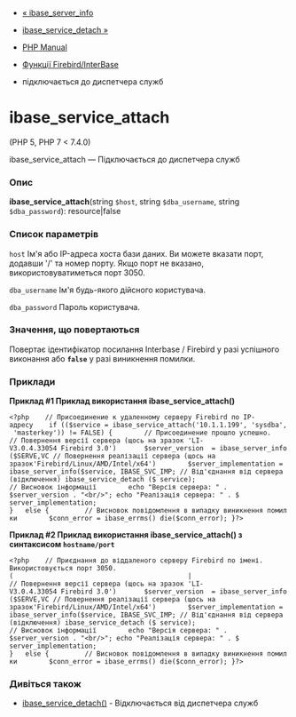 - [« ibase_server_info](function.ibase-server-info.md)
- [ibase_service_detach »](function.ibase-service-detach.md)

- [PHP Manual](index.md)
- [Функції Firebird/InterBase](ref.ibase.md)
- підключається до диспетчера служб

# ibase_service_attach

(PHP 5, PHP 7 \< 7.4.0)

ibase_service_attach — Підключається до диспетчера служб

### Опис

**ibase_service_attach**(string `$host`, string `$dba_username`, string
`$dba_password`): resource\|false

### Список параметрів

`host`
Ім'я або IP-адреса хоста бази даних. Ви можете вказати порт, додавши '/'
та номер порту. Якщо порт не вказано, використовуватиметься порт 3050.

`dba_username`
Ім'я будь-якого дійсного користувача.

`dba_password`
Пароль користувача.

### Значення, що повертаються

Повертає ідентифікатор посилання Interbase / Firebird у разі успішного
виконання або **`false`** у разі виникнення помилки.

### Приклади

**Приклад #1 Приклад використання **ibase_service_attach()****

` <?php    // Присоединение к удаленному серверу Firebird по IP-адресу    if (($service = ibase_service_attach('10.1.1.199', 'sysdba', 'masterkey')) != FALSE) {        // Присоединение прошло успешно. // Повернення версії сервера (щось на зразок 'LI-V3.0.4.33054 Firebird 3.0')       $server_version  = ibase_server_info($SERVE,VC // Повернення реалізації сервера (щось на зразок'Firebird/Linux/AMD/Intel/x64')        $server_implementation = ibase_server_info($service, IBASE_SVC_IMP; // Від'єднання від сервера (відключення) ibase_service_detach ($ service); // Висновок інформації        echo "Версія сервера: " . $server_version . "<br/>"; echo "Реалізація сервера: " . $ server_implementation; }   else {         // Висновок повідомлення в випадку виникнення помилки        $conn_error = ibase_errms() die($conn_error); }?> `

**Приклад #2 Приклад використання **ibase_service_attach()** з
синтаксисом `hostname/port`**

`<?php    // Приєднання до віддаленого серверу Firebird по імені. Використовується порт 3050. (                                            | // Повернення версії сервера (щось на зразок 'LI-V3.0.4.33054 Firebird 3.0')       $server_version  = ibase_server_info($SERVE,VC // Повернення реалізації сервера (щось на зразок'Firebird/Linux/AMD/Intel/x64')        $server_implementation = ibase_server_info($service, IBASE_SVC_IMP; // Від'єднання від сервера (відключення) ibase_service_detach ($ service); // Висновок інформації        echo "Версія сервера: " . $server_version . "<br/>"; echo "Реалізація сервера: " . $ server_implementation; }   else {         // Висновок повідомлення в випадку виникнення помилки        $conn_error = ibase_errms() die($conn_error); }?> `

### Дивіться також

- [ibase_service_detach()](function.ibase-service-detach.md) -
Відключається від диспетчера служб
